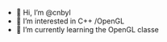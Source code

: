 - 👋 Hi, I’m @cnbyl
- 👀 I’m interested in C++ /OpenGL
- 🌱 I’m currently learning the OpenGL classe

<!---
cnbyl/cnbyl is a ✨ special ✨ repository because its `README.md` (this file) appears on your GitHub profile.
You can click the Preview link to take a look at your changes.
--->
